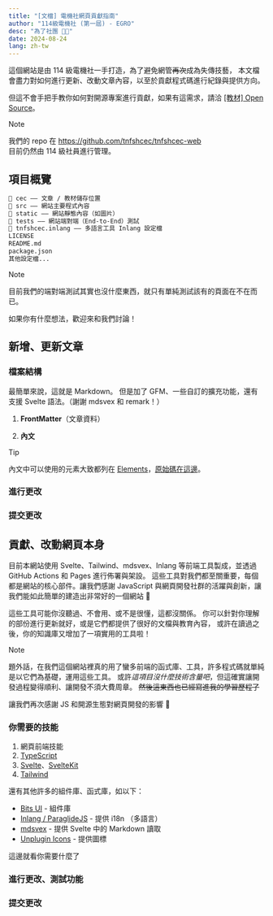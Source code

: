 ```yaml
---
title: "[文檔] 電機社網頁貢獻指南"
author: "114級電機社 (第一屆) - EGRO"
desc: "為了社團 🫡🫡"
date: 2024-08-24
lang: zh-tw
---
```


這個網站是由 114 級電機社一手打造，為了避免網管~~再次~~成為失傳技藝，
本文檔會盡力對如何進行更新、改動文章內容，以至於貢獻程式碼進行紀錄與提供方向。

但這不會手把手教你如何對開源專案進行貢獻，如果有這需求，請洽 [\[教材\] Open Source](/post/material/open-source)。

> [!NOTE]
> 我們的 repo 在 https://github.com/tnfshcec/tnfshcec-web  
> 目前仍然由 114 級社員進行管理。

## 項目概覽

```txt nonumbers
📁 cec —— 文章 / 教材儲存位置
📁 src —— 網站主要程式內容
📁 static —— 網站靜態內容（如圖片）
📁 tests —— 網站端對端（End-to-End）測試
📁 tnfshcec.inlang —— 多語言工具 Inlang 設定檔
LICENSE
README.md
package.json
其他設定檔...
```

> [!NOTE]
> 目前我們的端對端測試其實也沒什麼東西，就只有單純測試該有的頁面在不在而已。
>
> 如果你有什麼想法，歡迎來和我們討論！

## 新增、更新文章

### 檔案結構

最簡單來說，這就是 Markdown。
但是加了 GFM、一些自訂的擴充功能，還有支援 Svelte 語法。（謝謝 mdsvex 和 remark！）

1. **FrontMatter**（文章資料）

2. **內文**

> [!TIP]
> 內文中可以使用的元素大致都列在 [Elements](/post/test/elements)，[原始碼在這邊](https://github.com/tnfshcec/tnfshcec-web/blob/main/cec/test/elements.md)。

### 進行更改

<!--建立 Fork-->

### 提交更改

## 貢獻、改動網頁本身

目前本網站使用 Svelte、Tailwind、mdsvex、Inlang 等前端工具製成，並透過 GitHub Actions 和 Pages 進行佈署與架設。
這些工具對我們都至關重要，每個都是網站的核心部件。讓我們感謝 JavaScript 與網頁開發社群的活躍與創新，讓我們能如此簡單的建造出非常好的一個網站 🙏

這些工具可能你沒聽過、不會用、或不是很懂，這都沒關係。
你可以針對你理解的部份進行更新就好，或是它們都提供了很好的文檔與教育內容，
或許在讀過之後，你的知識庫又增加了一項實用的工具啦！

> [!NOTE]
> 題外話，在我們這個網站裡真的用了蠻多前端的函式庫、工具，許多程式碼就單純是以它們為基礎，運用這些工具。
> 或許*這項目沒什麼技術含量吧*，但這確實讓開發過程變得順利、讓開發不須大費周章。
> ~~然後這東西也已經寫進我的學習歷程了~~
>
> 讓我們再次感謝 JS 和開源生態對網頁開發的影響 🙏

### 你需要的技能

1. 網頁前端技能
2. [TypeScript](https://www.typescriptlang.org)
3. [Svelte](https://svelte.dev)、[SvelteKit](https://kit.svelte.dev)
4. [Tailwind](https://tailwindcss.com)

還有其他許多的組件庫、函式庫，如以下：

- [Bits UI](https://bits-ui.com) - 組件庫
- [Inlang / ParaglideJS](https://inlang.com) - 提供 i18n （多語言）
- [mdsvex](https://mdsvex.pngwn.io/) - 提供 Svelte 中的 Markdown 讀取
- [Unplugin Icons](https://github.com/unplugin/unplugin-icons) - 提供圖標

這邊就看你需要什麼了

### 進行更改、測試功能

### 提交更改
